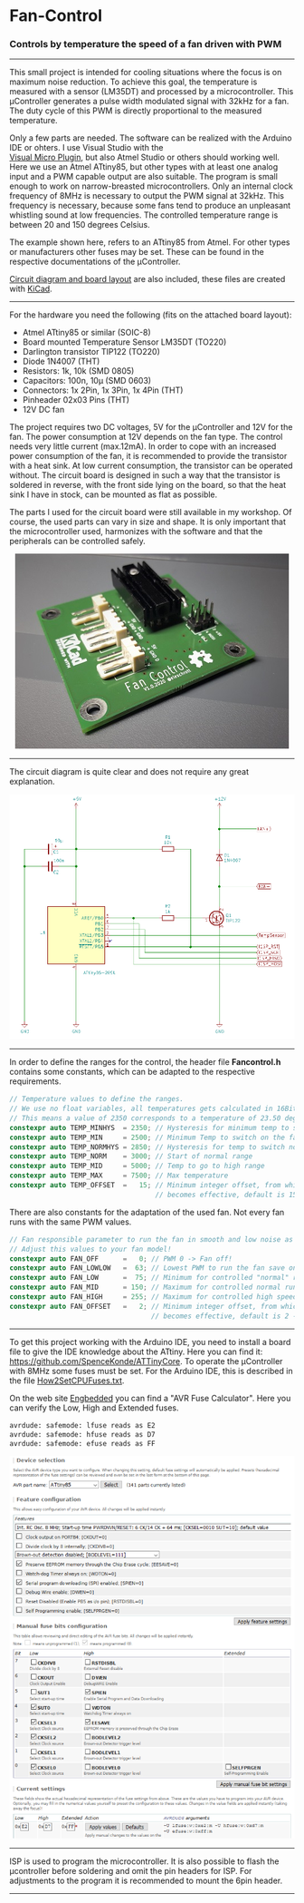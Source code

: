 # Fan-Control
### Controls by temperature the speed of a fan driven with PWM
***
This small project is intended for cooling situations where the focus is on maximum noise reduction. To achieve this goal, the temperature is measured with a sensor (LM35DT) and processed by a microcontroller. This µController generates a pulse width modulated signal with 32kHz for a fan. The duty cycle of this PWM is directly proportional to the measured temperature.

Only a few parts are needed. The software can be realized with the Arduino IDE or ohters. I use Visual Studio with the <br>[Visual Micro Plugin](https://www.visualmicro.com/), but also Atmel Studio or others should working well. Here we use an Atmel ATtiny85, but other types with at least one analog input and a PWM capable output are also suitable.
The program is small enough to work on narrow-breasted microcontrollers. Only an internal clock frequency of 8MHz is necessary to output the PWM signal at 32kHz. This frequency is necessary, because some fans tend to produce an unpleasant whistling sound at low frequencies. The controlled temperature range is between 20 and 150 degrees Celsius.

The example shown here, refers to an ATtiny85 from Atmel. For other types or manufacturers other fuses may be set. These can be found in the respective documentations of the µController.

[Circuit diagram and board layout](/KiCAD/Fancontrol) are also included, these files are created with [KiCad](https://kicad-pcb.org/).
***
For the hardware you need the following (fits on the attached board layout):
+ Atmel ATtiny85 or similar (SOIC-8)
+ Board mounted Temperature Sensor LM35DT (TO220) 
+ Darlington transistor TIP122 (TO220)
+ Diode 1N4007 (THT)
+ Resistors: 1k, 10k (SMD 0805)
+ Capacitors: 100n, 10µ (SMD 0603)
+ Connectors: 1x 2Pin, 1x 3Pin, 1x 4Pin (THT)
+ Pinheader 02x03 Pins (THT)
+ 12V DC fan

The project requires two DC voltages, 5V for the µController and 12V for the fan. The power consumption at 12V depends on the fan type. The control needs very little current (max.12mA). In order to cope with an increased power consumption of the fan, it is recommended to provide the transistor with a heat sink. At low current consumption, the transistor can be operated without.
The circuit board is designed in such a way that the transistor is soldered in reverse, with the front side lying on the board, so that the heat sink I have in stock, can be mounted as flat as possible.

The parts I used for the circuit board were still available in my workshop. Of course, the used parts can vary in size and shape. It is only important that the microcontroller used, harmonizes with the software and that the peripherals can be controlled safely.<p align="center"><img src="KiCAD/Fancontrol/images/assembled.jpg"/></p>
***
The circuit diagram is quite clear and does not require any great explanation. 
<p align="left"><img src="KiCAD/Fancontrol/images/fancontrol_schem.png"/></p>

***

In order to define the ranges for the control, the header file **Fancontrol.h** contains some constants, which can be adapted to the respective requirements.

```c
// Temperature values to define the ranges.
// We use no float variables, all temperatures gets calculated in 16Bit uint16_t!
// This means a value of 2350 corresponds to a temperature of 23.50 degrees Celsius
constexpr auto TEMP_MINHYS  = 2350; // Hysteresis for minimum temp to switch off the running fan
constexpr auto TEMP_MIN     = 2500; // Minimum Temp to switch on the fan
constexpr auto TEMP_NORMHYS = 2850; // Hysteresis for temp to switch normal range off
constexpr auto TEMP_NORM    = 3000; // Start of normal range
constexpr auto TEMP_MID     = 5000; // Temp to go to high range
constexpr auto TEMP_MAX     = 7500; // Max temperature
constexpr auto TEMP_OFFSET  =   15; // Minimum integer offset, from which a temperature control
                                    // becomes effective, default is 15 -> 0.15 degree.
```

There are also constants for the adaptation of the used fan. Not every fan runs with the same PWM values.
```c
// Fan responsible parameter to run the fan in smooth and low noise as possible
// Adjust this values to your fan model!
constexpr auto FAN_OFF      =   0; // PWM 0 -> Fan off!
constexpr auto FAN_LOWLOW   =  63; // Lowest PWM to run the fan save on minimum noise
constexpr auto FAN_LOW      =  75; // Minimum for controlled "normal" run
constexpr auto FAN_MID      = 150; // Maximum for controlled normal run and minimum for high speed run
constexpr auto FAN_HIGH     = 255; // Maximum for controlled high speed
constexpr auto FAN_OFFSET   =   2; // Minimum integer offset, from which a PWM regulation
                                   // becomes effective, default is 2 -> ~ 0.8%. 
```
***
To get this project working with the Arduino IDE, you need to install a board file to give the IDE knowledge about the ATtiny. Here you can find it: https://github.com/SpenceKonde/ATTinyCore.
To operate the µController with 8MHz some fuses must be set. For the Arduino IDE, this is described in the file [How2SetCPUFuses.txt](/Arduino/FanControl/How2SetCPUFuses.txt).

On the web site [Engbedded](http://www.engbedded.com/fusecalc) you can find a "AVR Fuse Calculator". Here you can verify the Low, High and Extended fuses.
```
avrdude: safemode: lfuse reads as E2
avrdude: safemode: hfuse reads as D7
avrdude: safemode: efuse reads as FF
```
<p align="left"><img src="Arduino/FanControl/images/fusecalc.png"/></p>

***
ISP is used to program the microcontroller. It is also possible to flash the µcontroller before soldering and omit the pin headers for ISP. For adjustments to the program it is recommended to mount the 6pin header.
***
